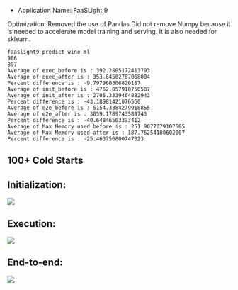 - Application Name: FaaSLight 9

Optimization: Removed the use of Pandas
Did not remove Numpy because it is needed to accelerate model training and serving.
It is also needed for sklearn.

```
faaslight9_predict_wine_ml
986
897
Average of exec_before is : 392.2805172413793
Average of exec_after is : 353.84502787068004
Percent difference is : -9.797960306820187
Average of init_before is : 4762.057910750507
Average of init_after is : 2705.3339464882943
Percent difference is : -43.18981421076566
Average of e2e_before is : 5154.3384279918855
Average of e2e_after is : 3059.1789743589743
Percent difference is : -40.64846503393412
Average of Max Memory used before is : 251.9077079107505
Average of Max Memory used after is : 187.76254180602007
Percent difference is : -25.463756800747323
```


## 100+ Cold Starts
## Initialization:
![](init.png)

## Execution:
![](exec.png)

## End-to-end:
![](e2e.png)
